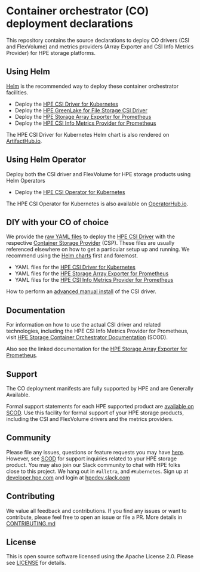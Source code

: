 # Container orchestrator (CO) deployment declarations

This repository contains the source declarations to deploy CO drivers (CSI and FlexVolume) and metrics providers (Array Exporter and CSI Info Metrics Provider) for HPE storage platforms.

## Using Helm

[Helm](https://helm.sh) is the recommended way to deploy these container orchestrator facilities.

- Deploy the [HPE CSI Driver for Kubernetes](helm/charts/hpe-csi-driver)
- Deploy the [HPE GreenLake for File Storage CSI Driver](helm/charts/hpe-greenlake-file-csi-driver)
- Deploy the [HPE Storage Array Exporter for Prometheus](helm/charts/hpe-array-exporter)
- Deploy the [HPE CSI Info Metrics Provider for Prometheus](helm/charts/hpe-csi-info-metrics)

The HPE CSI Driver for Kubernetes Helm chart is also rendered on [ArtifactHub.io](https://artifacthub.io/packages/helm/hpe-storage/hpe-csi-driver).

## Using Helm Operator

Deploy both the CSI driver and FlexVolume for HPE storage products using Helm Operators

- Deploy the [HPE CSI Operator for Kubernetes](operators/hpe-csi-operator)

The HPE CSI Operator for Kubernetes is also available on [OperatorHub.io](https://operatorhub.io/operator/hpe-csi-operator).

## DIY with your CO of choice

We provide the [raw YAML files](yaml) to deploy the [HPE CSI Driver](https://github.com/hpe-storage/csi-driver) with the respective [Container Storage Provider](https://github.com/hpe-storage/container-storage-provider) (CSP). These files are usually referenced elsewhere on how to get a particular setup up and running. We recommend using the [Helm charts](helm/charts) first and foremost.

- YAML files for the [HPE CSI Driver for Kubernetes](yaml/csi-driver)
- YAML files for the [HPE Storage Array Exporter for Prometheus](yaml/array-exporter)
- YAML files for the [HPE CSI Info Metrics Provider for Prometheus](yaml/csi-info-metrics)

How to perform an [advanced manual install](https://scod.hpedev.io/csi_driver/deployment.html#advanced_install) of the CSI driver.

## Documentation

For information on how to use the actual CSI driver and related technologies, including the HPE CSI Info Metrics Provider for Prometheus, visit [HPE Storage Container Orchestrator Documentation](https://scod.hpedev.io) (SCOD).

Also see the linked documentation for the [HPE Storage Array Exporter for Prometheus](https://hpe-storage.github.io/array-exporter).

## Support

The CO deployment manifests are fully supported by HPE and are Generally Available.

Formal support statements for each HPE supported product are [available on SCOD](https://scod.hpedev.io/legal/support). Use this facility for formal support of your HPE storage products, including the CSI and FlexVolume drivers and the metrics providers.

## Community

Please file any issues, questions or feature requests you may have [here](https://github.com/hpe-storage/co-deployments/issues). However, see [SCOD](https://scod.hpedev.io/legal/support) for support inquiries related to your HPE storage product. You may also join our Slack community to chat with HPE folks close to this project. We hang out in `#alletra`, and `#Kubernetes`. Sign up at [developer.hpe.com](https://developer.hpe.com/slack-signup/) and login at [hpedev.slack.com](https://hpedev.slack.com/)

## Contributing

We value all feedback and contributions. If you find any issues or want to contribute, please feel free to open an issue or file a PR. More details in [CONTRIBUTING.md](CONTRIBUTING.md)

## License

This is open source software licensed using the Apache License 2.0. Please see [LICENSE](LICENSE) for details.

